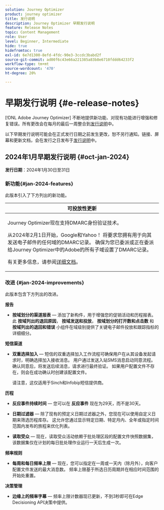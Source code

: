 ```yaml
---
solution: Journey Optimizer
product: journey optimizer
title: 发行说明
description: Journey Optimizer 早期发行说明
feature: Release Notes
topic: Content Management
role: User
level: Beginner, Intermediate
hide: true
hidefromtoc: true
exl-id: 6e7d1300-8efd-4fdc-90e3-3ccdc3babd2f
source-git-commit: ad00f6c43e66a221385a83b8e6710fddd64233f2
workflow-type: tm+mt
source-wordcount: '470'
ht-degree: 20%

---
```


# 早期发行说明 {#e-release-notes}

[!DNL Adobe Journey Optimizer] 不断地提供新功能、对现有功能进行增强和修复错误。所有更改会在每月的最后一周整合到[发行说明](release-notes.md)中。

以下早期发行说明可能会在正式发行日期之前发生更改，恕不另行通知。链接、屏幕和更新文档，会在发行之日发布于[发行说明](release-notes.md)中。

## 2024年1月早期发行说明 {#oct-jan-2024}

**发行日期**：2024年1月30日至31日

### 新功能{#jan-2024-features}

此版本引入了下方列出的新功能。


<table>
<thead>
<tr>
<th><strong>可投放性更新</strong><br/></th>
</tr>
</thead>
<tbody>
<tr>
<td>
<p>Journey Optimizer现在支持DMARC身份验证技术。</p>
<p>从2024年2月1日开始，Google和Yahoo！ 将要求您拥有用于向其发送电子邮件的任何域的DMARC记录。 确保为您已委派或正在委派给Journey Optimizer中的Adobe的所有子域设置了DMARC记录。</p>
<!--img src="assets/channel-reports.png"/-->
<p>有关更多信息，请参阅<a href="../configuration/dmarc-record-update.md">详细文档</a>。</p>
</tr>
</tbody>
</table>



### 改进 {#jan-2024-improvements}

此版本包含下方列出的改进。

**报告**

* **按域划分的渠道报表**  — 添加了新构件，用于增强您的促销活动和历程报表。 此 **按域列出的退回原因**， **按域发送和投放**， **按域划分的打开数和点击数** 和 **按域列出的退回和错误** 小组件在域级别提供了关键电子邮件投放和跟踪指标的详细细分。

**短信渠道**

* **双重选择加入**  — 短信的双重选择加入工作流程可确保用户在从其设备发起请求时，明确选择加入接收消息。 用户通过发送入站SMS消息启动同意流程。 确认同意后，将发送后续消息，请求进行最终验证。 如果用户配置文件不存在，则会在成功确认时创建该配置文件。

  请注意，这仅适用于Sinch和Infobip短信提供商。

**历程**

* **反应事件持续时间**  — 您可以在 **反应事件** 现在为29天，而不是30天。

* **日期过滤器**  — 除了现有的预定义日期过滤器之外，您现在可以使用自定义日期来筛选历程库存。 这允许您通过显示特定日期、特定月内、全年或指定时间范围内发布的旅程来优化列表。

* **读取受众**   — 现在，读取受众活动依赖于批处理区段的配置文件快照数据集，该数据集仅在计划的每日批处理作业运行一天后生成一次。

**频率规则**

* **每周和每日频率上限**  — 现在，您可以指定在一周或一天内（除月外），向客户配置文件发送的最大消息数。 频率上限基于所选日历周期并在相应时间范围的开始处重置。


**决策管理**

* **边缘上的频率字幕**  — 频率上限计数器现已更新，不到3秒即可在Edge Decisioning API决策中提供。